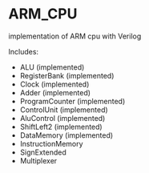# ARM_CPU
  implementation of ARM cpu with Verilog

Includes:
  - ALU (implemented)
  - RegisterBank (implemented)
  - Clock (implemented)
  - Adder (implemented)
  - ProgramCounter (implemented)
  - ControlUnit (implemented)
  - AluControl (implemented)
  - ShiftLeft2 (implemented)
  - DataMemory (implemented)
  - InstructionMemory
  - SignExtended
  - Multiplexer
